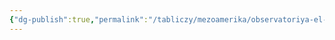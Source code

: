 ```yaml
---
{"dg-publish":true,"permalink":"/tabliczy/mezoamerika/observatoriya-el-karakol/","dgPassFrontmatter":true}
---
```



